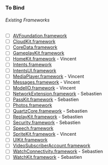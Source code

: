 ### To Bind
###### Existing Frameworks
- [ ] [AVFoundation.framework](https://github.com/xamarin/xamarin-macios/wiki/AVFoundation-iOS-Beta1)
- [ ] [CloudKit.framework](https://github.com/xamarin/xamarin-macios/wiki/CloudKit-iOS-Beta1)
- [ ] [CoreData.framework](https://github.com/xamarin/xamarin-macios/wiki/CoreData-iOS-Beta1)
- [ ] [GameplayKit.framework](https://github.com/xamarin/xamarin-macios/wiki/GameplayKit-iOS-Beta1)
- [ ] [HomeKit.framework](https://github.com/xamarin/xamarin-macios/wiki/HomeKit-iOS-Beta1) - Vincent
- [ ] [Intents.framework](https://github.com/xamarin/xamarin-macios/wiki/Intents-iOS-Beta1)
- [ ] [IntentsUI.framework](https://github.com/xamarin/xamarin-macios/wiki/IntentsUI-iOS-Beta1)
- [ ] [MediaPlayer.framework](https://github.com/xamarin/xamarin-macios/wiki/MediaPlayer-iOS-Beta1) - Vincent
- [ ] [Messages.framework](https://github.com/xamarin/xamarin-macios/wiki/Messages-iOS-Beta1) - Vincent
- [ ] [ModelIO.framework](https://github.com/xamarin/xamarin-macios/wiki/ModelIO-iOS-Beta1) - Vincent
- [ ] [NetworkExtension.framework](https://github.com/xamarin/xamarin-macios/wiki/NetworkExtension-iOS-Beta1) - Sebastien
- [ ] [PassKit.framework](https://github.com/xamarin/xamarin-macios/wiki/PassKit-iOS-Beta1) - Sebastien
- [ ] [Photos.framework](https://github.com/xamarin/xamarin-macios/wiki/Photos-iOS-Beta1)
- [ ] [QuartzCore.framework](https://github.com/xamarin/xamarin-macios/wiki/QuartzCore-iOS-Beta1) - Sebastien
- [ ] [ReplayKit.framework](https://github.com/xamarin/xamarin-macios/wiki/ReplayKit-iOS-Beta1) - Sebastien
- [ ] [Security.framework](https://github.com/xamarin/xamarin-macios/wiki/Security-iOS-Beta1) - Sebastien
- [ ] [Speech.framework](https://github.com/xamarin/xamarin-macios/wiki/Speech-iOS-Beta1)
- [ ] [SpriteKit.framework](https://github.com/xamarin/xamarin-macios/wiki/SpriteKit-iOS-Beta1) - Vincent
- [ ] [UIKit.framework](https://github.com/xamarin/xamarin-macios/wiki/UIKit-iOS-Beta1)
- [ ] [VideoSubscriberAccount.framework](https://github.com/xamarin/xamarin-macios/wiki/VideoSubscriberAccount-iOS-Beta1)
- [ ] [WatchConnectivity.framework](https://github.com/xamarin/xamarin-macios/wiki/WatchConnectivity-iOS-Beta1) - Sebastien
- [ ] [WatchKit.framework](https://github.com/xamarin/xamarin-macios/wiki/WatchKit-iOS-Beta1) - Sebastien
